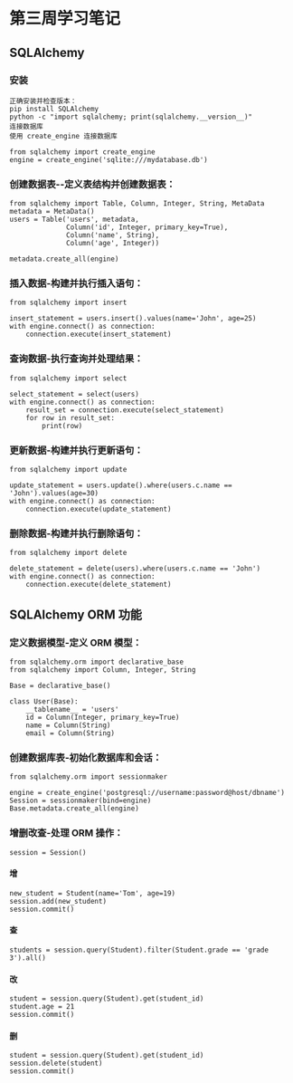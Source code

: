 # 第三周学习笔记

## SQLAlchemy
### 安装
```
正确安装并检查版本：  
pip install SQLAlchemy  
python -c "import sqlalchemy; print(sqlalchemy.__version__)"  
连接数据库    
使用 create_engine 连接数据库    
  
from sqlalchemy import create_engine  
engine = create_engine('sqlite:///mydatabase.db')  
```
### 创建数据表--定义表结构并创建数据表：  

```
from sqlalchemy import Table, Column, Integer, String, MetaData  
metadata = MetaData()  
users = Table('users', metadata,  
              Column('id', Integer, primary_key=True),  
              Column('name', String),  
              Column('age', Integer))  

metadata.create_all(engine)  
```
### 插入数据-构建并执行插入语句：  
```
from sqlalchemy import insert  

insert_statement = users.insert().values(name='John', age=25)  
with engine.connect() as connection:  
    connection.execute(insert_statement)  
  ```  
### 查询数据-执行查询并处理结果：  
```
from sqlalchemy import select  
  
select_statement = select(users)  
with engine.connect() as connection:  
    result_set = connection.execute(select_statement)  
    for row in result_set:  
        print(row)  
 ```
### 更新数据-构建并执行更新语句：  
```
from sqlalchemy import update

update_statement = users.update().where(users.c.name == 'John').values(age=30)
with engine.connect() as connection:
    connection.execute(update_statement)
 ```   
### 删除数据-构建并执行删除语句：
```
from sqlalchemy import delete

delete_statement = delete(users).where(users.c.name == 'John')
with engine.connect() as connection:
    connection.execute(delete_statement)
```    
## SQLAlchemy ORM 功能
### 定义数据模型-定义 ORM 模型：
```
from sqlalchemy.orm import declarative_base
from sqlalchemy import Column, Integer, String

Base = declarative_base()

class User(Base):
    __tablename__ = 'users'
    id = Column(Integer, primary_key=True)
    name = Column(String)
    email = Column(String)
```    
### 创建数据库表-初始化数据库和会话：
```
from sqlalchemy.orm import sessionmaker

engine = create_engine('postgresql://username:password@host/dbname')
Session = sessionmaker(bind=engine)
Base.metadata.create_all(engine)
```
### 增删改查-处理 ORM 操作：
```
session = Session()
```
#### 增
```
new_student = Student(name='Tom', age=19)
session.add(new_student)
session.commit()
```
#### 查
```
students = session.query(Student).filter(Student.grade == 'grade 3').all()
```
#### 改
```
student = session.query(Student).get(student_id)
student.age = 21
session.commit()
```
#### 删
```
student = session.query(Student).get(student_id)
session.delete(student)
session.commit()
```
